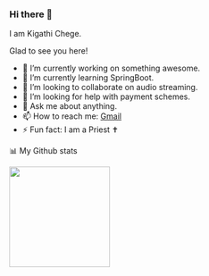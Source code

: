 ### Hi there 👋
I am Kigathi Chege.

Glad to see you here! 
<!-- 
${kigathi-chege}.${your.repo.id}
![visitors](https://visitor-badge.glitch.me/badge?page_id=page.id) 
-->

<!--
**kigathi-chege/kigathi-chege** is a ✨ _special_ ✨ repository because its `README.md` (this file) appears on your GitHub profile.

Here are some ideas to get you started:
-->

- 🔭 I’m currently working on something awesome.
- 🌱 I’m currently learning SpringBoot.
- 👯 I’m looking to collaborate on audio streaming.
- 🤔 I’m looking for help with payment schemes.
- 💬 Ask me about anything.
- 📫 How to reach me: [Gmail](mailto:chegekigathi@gmail.com)
- ⚡ Fun fact: I am a Priest ✝️

📊️ My Github stats

<img height="180em" src="https://github-readme-stats.vercel.app/api?username=kigathi-chege&show_icons=true&hide_border=true&&count_private=true&include_all_commits=true" />
